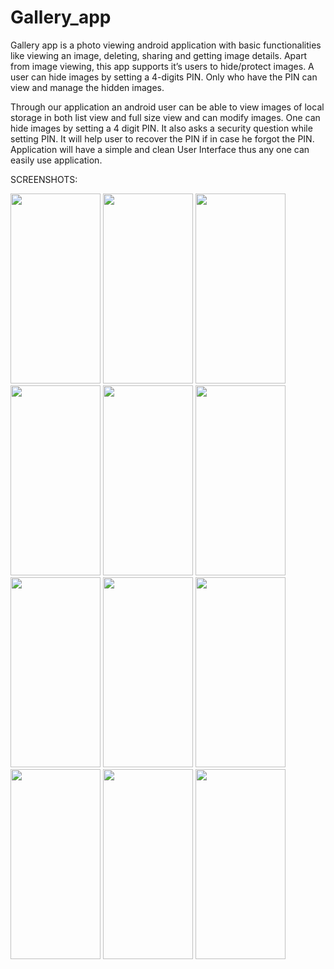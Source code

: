 # Gallery_app
Gallery app is a photo viewing android application with basic functionalities like viewing an image, deleting, sharing and getting image details. Apart from image viewing, this app supports it’s users to hide/protect images. A user can hide images by setting a 4-digits PIN. Only who have the PIN can view and manage the hidden images.

Through our application an android user can be able to view
images of local storage in both list view and full size view and can
modify images. One can hide images by setting a 4 digit PIN. It also
asks a security question while setting PIN. It will help user to recover
the PIN if in case he forgot the PIN. Application will have a simple
and clean User Interface thus any one can easily use application.

SCREENSHOTS:
<div >
<img src="https://user-images.githubusercontent.com/89149882/149561782-9ce33de0-e1b9-4a6a-87bc-2116d2d039ab.png" width="144" height="304"/>
<img src="https://user-images.githubusercontent.com/89149882/149561828-0ec7143e-2e4f-42a0-8f08-7dd92bb43f89.png" width="144" height="304"/>
<img src="https://user-images.githubusercontent.com/89149882/149561844-3b0ef3b0-17e3-4b89-b65d-2b3f4f863999.png" width="144" height="304"/>
<img src="https://user-images.githubusercontent.com/89149882/149561847-8eadbe78-42b0-45d7-a901-1fb11ed1b25b.png" width="144" height="304"/>
<img src="https://user-images.githubusercontent.com/89149882/149561850-d7342057-4934-4747-b76f-2aef3d7ff8bd.png" width="144" height="304"/>
<img src="https://user-images.githubusercontent.com/89149882/149561865-480238a1-5f8a-4f20-884a-07393809d43f.png" width="144" height="304"/>
<img src="https://user-images.githubusercontent.com/89149882/149561867-b1b1faf5-9f3b-4e41-9949-99994d72f28c.png" width="144" height="304"/>
<img src="https://user-images.githubusercontent.com/89149882/149561904-52e7b376-a866-4ce3-9ea8-50903865895a.png" width="144" height="304"/>
<img src="https://user-images.githubusercontent.com/89149882/149561906-0877db3a-5f4b-4c7b-a4f1-08a621487d2a.png" width="144" height="304"/>
<img src="https://user-images.githubusercontent.com/89149882/149561911-3a73d757-54bf-4ea4-8baa-1529a0dff914.png" width="144" height="304"/>
<img src="https://user-images.githubusercontent.com/89149882/149561914-142a3ab2-0cad-4cdc-9dcf-9349b4b97dd9.png" width="144" height="304"/>
<img src="https://user-images.githubusercontent.com/89149882/149561920-07070f95-662d-42df-86c5-a482417d7771.png" width="144" height="304"/>
<!-- img src="https://user-images.githubusercontent.com/89149882/149561935-3eb6bfbc-a1e2-4d29-b78e-cb2be638a6b1.png" width="144" height="304"/-->
</div>
